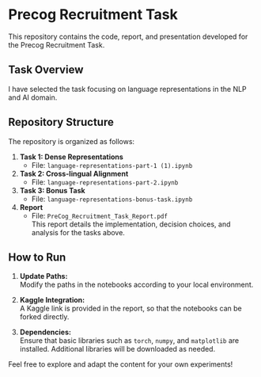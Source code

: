 # Precog Recruitment Task

This repository contains the code, report, and presentation developed for the Precog Recruitment Task.

## Task Overview

I have selected the task focusing on language representations in the NLP and AI domain.

## Repository Structure

The repository is organized as follows:

1. **Task 1: Dense Representations**  
   - File: `language-representations-part-1 (1).ipynb`
2. **Task 2: Cross-lingual Alignment**  
   - File: `language-representations-part-2.ipynb`
3. **Task 3: Bonus Task**  
   - File: `language-representations-bonus-task.ipynb`
4. **Report**  
   - File: `PreCog_Recruitment_Task_Report.pdf`  
     This report details the implementation, decision choices, and analysis for the tasks above.

## How to Run

1. **Update Paths:**  
   Modify the paths in the notebooks according to your local environment.
   
2. **Kaggle Integration:**  
   A Kaggle link is provided in the report, so that the notebooks can be forked directly.
   
3. **Dependencies:**  
   Ensure that basic libraries such as `torch`, `numpy`, and `matplotlib` are installed. Additional libraries will be downloaded as needed.

Feel free to explore and adapt the content for your own experiments!
